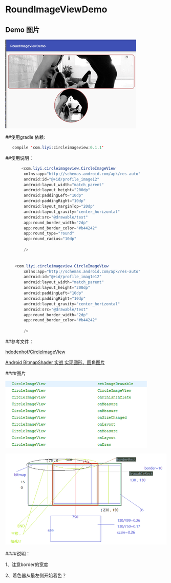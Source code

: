 # RoundImageViewDemo

## Demo 图片
![](https://github.com/my-sunshine/RoundImageViewDemo/raw/master/app/img/img1.png)  

##使用gradle 依赖:
```java
   compile 'com.liyi:circleimageview:0.1.1'
```

##使用说明：
```java
       <com.liyi.circleimageview.CircleImageView
        xmlns:app="http://schemas.android.com/apk/res-auto"
        android:id="@+id/profile_image12"
        android:layout_width="match_parent"
        android:layout_height="200dp"
        android:paddingLeft="10dp"
        android:paddingRight="10dp"
        android:layout_marginTop="20dp"
        android:layout_gravity="center_horizontal"
        android:src="@drawable/test"
        app:round_border_width="2dp"
        app:round_border_color="#b44242"
        app:round_type="round"
        app:round_radius="10dp"

        />


    <com.liyi.circleimageview.CircleImageView
        xmlns:app="http://schemas.android.com/apk/res-auto"
        android:id="@+id/profile_imag1e12"
        android:layout_width="match_parent"
        android:layout_height="200dp"
        android:paddingLeft="10dp"
        android:paddingRight="10dp"
        android:layout_gravity="center_horizontal"
        android:src="@drawable/test"
        app:round_border_width="2dp"
        app:round_border_color="#b44242"

        />
```

##参考文件：

[hdodenhof/CircleImageView](https://github.com/hdodenhof/CircleImageView "hdodenhof/CircleImageView")  

[Android BitmapShader 实战 实现圆形、圆角图片](http://blog.csdn.net/lmj623565791/article/details/41967509/ "Android BitmapShader 实战 实现圆形、圆角图片示")  


####图片

![](https://github.com/my-sunshine/RoundImageViewDemo/raw/master/app/img/img2.png)  

![](https://github.com/my-sunshine/RoundImageViewDemo/raw/master/app/img/img3.png)  


####说明：

1、注意border的宽度

2、着色器从最左侧开始着色？